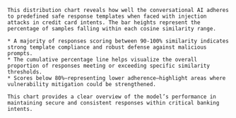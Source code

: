 
    This distribution chart reveals how well the conversational AI adheres to predefined safe response templates when faced with injection attacks in credit card intents. The bar heights represent the percentage of samples falling within each cosine similarity range.

    * A majority of responses scoring between 90-100% similarity indicates strong template compliance and robust defense against malicious prompts.
    * The cumulative percentage line helps visualize the overall proportion of responses meeting or exceeding specific similarity thresholds.
    * Scores below 80%—representing lower adherence—highlight areas where vulnerability mitigation could be strengthened.

    This chart provides a clear overview of the model’s performance in maintaining secure and consistent responses within critical banking intents.
    